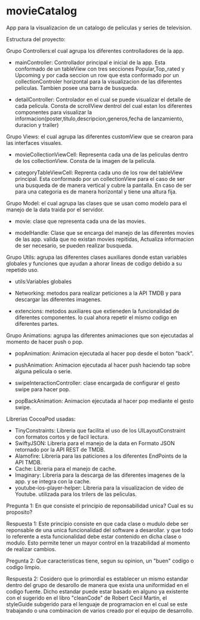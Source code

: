 # movieCatalog
App para la visualizacion de un catalogo de peliculas y series de television.

Estructura del proyecto:

Grupo Controllers:el cual agrupa los diferentes controlladores de la app.
	
- mainController: Controllador principal e inicial de la app. Esta conformado de un tableView con tres secciones Popular,Top_rated y Upcoming y por cada seccion un row que esta conformado por un collectionControler horizontal para la visualizacion de las diferentes peliculas. Tambien posee una barra de busqueda.
	
- detailController: Controlador en el cual se puede visualizar el detalle de cada pelicula. Consta de scrollView dentrol del cual estan los diferentes componentes para visualizar la informacion(poster,titulo,descripcion,generos,fecha de lanzamiento, duracion y trailer)

Grupo Views: el cual agrupa las diferentes customView que se crearon para las interfaces visuales.
	
- movieCollectionViewCell: Representa cada una de las peliculas dentro de los collectionView. Consta de la imagen de la pelicula.
	
- categoryTableViewCell: Reprenta cada uno de los row del tableView principal. Esta conformado por un collectionView para el caso de ser una busqueda de de manera vertical y cubre la pantalla. En caso de ser para una categoria es de manera horizontal y tiene una altura fija.

Grupo Model: el cual agrupa las clases que se usan como modelo para el manejo de la data traida por el servidor.
	
- movie: clase que representa cada una de las movies.
	
- modelHandle: Clase que se encarga del manejo de las diferentes movies de las app. valida que no existan movies repitidas, Actualiza informacion de ser necesario, se pueden realizar busqueda.

Grupo Utils: agrupa las diferentes clases auxiliares donde estan variables globales y funciones que ayudan a ahorar lineas de codigo debido a su repetido uso.
	
- utils:Variables globales
	
- Networking: metodos para realizar peticiones a la API TMDB y para descargar las diferentes imagenes.
	
- extencions: metodos auxiliares que extieneden la funcionalidad de diferentes componentes. lo cual ahora repetir el mismo codigo en diferentes partes.
	
Grupo Animations: agrupa las diferentes animaciones que son ejecutadas al momento de hacer push o pop.
	
- popAnimation: Animacion ejecutada al hacer pop desde el boton "back".
	
- pushAnimation: Animacion ejecutada al hacer push haciendo tap sobre alguna pelicula o serie.
	
- swipeInteractionController: clase encargada de configurar el gesto swipe para hacer pop.
	
- popBackAnimation: Animacion ejecutada al hacer pop mediante el gesto swipe.
	
Librerias CocoaPod usadas:

- TinyConstraints: Libreria que facilita el uso de los UILayoutConstraint con formatos cortos y de facil lectura.
- SwiftyJSON: Libreria para el manejo de la data en Formato JSON retornado por la API REST de TMDB.
- Alamofire: Libreria para las paticiones a los diferentes EndPoints de la API TMDB.
- Cache: Libreria para el manejo de cache.
- Imaginary: Libreria para la descarga de las diferentes imagenes de la app. y se integra con la cache.
- youtube-ios-player-helper: Libreria para la visualizacion de video de Youtube. utilizada para los trilers de las peliculas.

Pregunta 1: En que consiste el principio de reponsabilidad unica? Cual es su proposito?

Respuesta 1: Este principio consiste en que cada clase o mudulo debe ser reponsable de una unica funcionalidad del software a desarollar. y que todo lo referente a esta funcionalidad debe estar contenido en dicha clase o modulo. Esto permite tener un mayor control en la trazabilidad al momento de realizar cambios.

Pregunta 2: Que caracteristicas tiene, segun su opinion, un "buen" codigo o codigo limpio.

Respuesta 2: Cosidero que lo primordial es establecer un mismo estandar dentro del grupo de desarollo de manera que exista una uniformidad en el codigo fuente. Dicho estandar puede estar basado en alguno ya existente con el sugerido en el libro "cleanCode" de Robert Cecil Martin, el styleGuide subgerido para el lenguaje de programacion en el cual se este trabajando o una combinacion de varios creado por el equipo de desarrollo.
